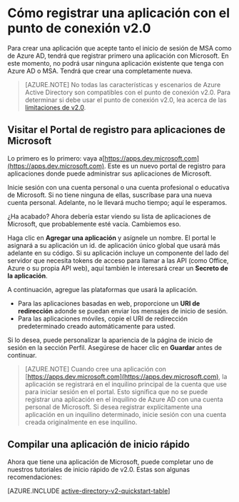 <properties
	pageTitle="Registro de aplicaciones v2.0 | Microsoft Azure"
	description="Cómo registrar una aplicación con Microsoft para habilitar el inicio de sesión y obtener acceso a servicios de Microsoft con el punto de conexión v2.0"
	services="active-directory"
	documentationCenter=""
	authors="dstrockis"
	manager="mbaldwin"
	editor=""/>

<tags
	ms.service="active-directory"
	ms.workload="identity"
	ms.tgt_pltfrm="na"
	ms.devlang="na"
	ms.topic="article"
	ms.date="02/20/2016"
	ms.author="dastrock"/>

# Cómo registrar una aplicación con el punto de conexión v2.0

Para crear una aplicación que acepte tanto el inicio de sesión de MSA como de Azure AD, tendrá que registrar primero una aplicación con Microsoft. En este momento, no podrá usar ninguna aplicación existente que tenga con Azure AD o MSA. Tendrá que crear una completamente nueva.

> [AZURE.NOTE]
	No todas las características y escenarios de Azure Active Directory son compatibles con el punto de conexión v2.0. Para determinar si debe usar el punto de conexión v2.0, lea acerca de las [limitaciones de v2.0](active-directory-v2-limitations.md).

## Visitar el Portal de registro para aplicaciones de Microsoft
Lo primero es lo primero: vaya a[https://apps.dev.microsoft.com](https://apps.dev.microsoft.com). Este es un nuevo portal de registro para aplicaciones donde puede administrar sus aplicaciones de Microsoft.

Inicie sesión con una cuenta personal o una cuenta profesional o educativa de Microsoft. Si no tiene ninguna de ellas, suscríbase para una nueva cuenta personal. Adelante, no le llevará mucho tiempo; aquí le esperamos.

¿Ha acabado? Ahora debería estar viendo su lista de aplicaciones de Microsoft, que probablemente esté vacía. Cambiemos eso.

Haga clic en **Agregar una aplicación** y asígnele un nombre. El portal le asignará a su aplicación un id. de aplicación único global que usará más adelante en su código. Si su aplicación incluye un componente del lado del servidor que necesita tokens de acceso para llamar a las API (como Office, Azure o su propia API web), aquí también le interesará crear un **Secreto de la aplicación**. <!-- TODO: Link for app secrets -->

A continuación, agregue las plataformas que usará la aplicación.

- Para las aplicaciones basadas en web, proporcione un **URI de redirección** adonde se puedan enviar los mensajes de inicio de sesión.
- Para las aplicaciones móviles, copie el URI de redirección predeterminado creado automáticamente para usted.

Si lo desea, puede personalizar la apariencia de la página de inicio de sesión en la sección Perfil. Asegúrese de hacer clic en **Guardar** antes de continuar.

> [AZURE.NOTE] Cuando cree una aplicación con [https://apps.dev.microsoft.com](https://apps.dev.microsoft.com), la aplicación se registrará en el inquilino principal de la cuenta que use para iniciar sesión en el portal. Esto significa que no se puede registrar una aplicación en el inquilino de Azure AD con una cuenta personal de Microsoft. Si desea registrar explícitamente una aplicación en un inquilino determinado, inicie sesión con una cuenta creada originalmente en ese inquilino.

## Compilar una aplicación de inicio rápido
Ahora que tiene una aplicación de Microsoft, puede completar uno de nuestros tutoriales de inicio rápido de v2.0. Estas son algunas recomendaciones:

[AZURE.INCLUDE [active-directory-v2-quickstart-table](../../includes/active-directory-v2-quickstart-table.md)]

<!---HONumber=AcomDC_0224_2016-->